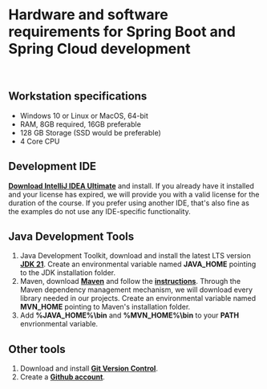 # Hardware and software requirements for Spring Boot and Spring Cloud development
&nbsp;
&nbsp;

## Workstation specifications
- Windows 10 or Linux or MacOS, 64-bit
- RAM, 8GB required, 16GB preferable
- 128 GB Storage (SSD would be preferable)
- 4 Core CPU

## Development IDE
**[Download IntelliJ IDEA Ultimate](https://www.jetbrains.com/idea/download/#section=windows)** and install. If you already have it installed and your license has expired, we will provide you with a valid license for the duration of the course. If you prefer using another IDE, that's also fine as the examples do not use any IDE-specific functionality. 

## Java Development Tools
1. Java Development Toolkit, download and install the latest LTS version **[JDK 21](https://bell-sw.com/)**. Create an environmental variable named **JAVA_HOME** pointing to the JDK installation folder.
2. Maven, download **[Maven](https://maven.apache.org/download.cgi)** and follow the **[instructions](https://maven.apache.org/install.html)**. Through the Maven dependency management mechanism, we will download every library needed in our projects.  Create an environmental variable named **MVN_HOME** pointing to Maven's installation folder.
3. Add **%JAVA_HOME%\bin** and **%MVN_HOME%\bin** to your **PATH** envrionmental variable.

## Other tools
1. Download and install **[Git Version Control](https://git-scm.com/downloads)**.
2. Create a **[Github account](https://github.com/join)**.
